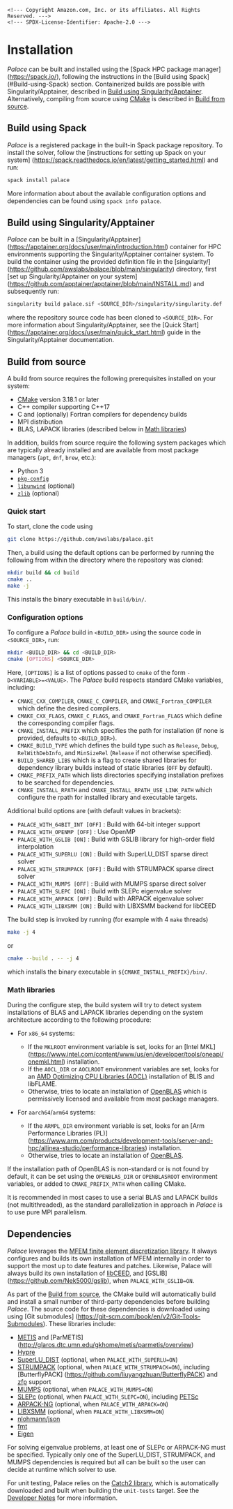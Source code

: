```@raw html
<!--- Copyright Amazon.com, Inc. or its affiliates. All Rights Reserved. --->
<!--- SPDX-License-Identifier: Apache-2.0 --->
```

# Installation

*Palace* can be built and installed using the [Spack HPC package manager]
(https://spack.io/), following the instructions in the [Build using Spack]
(#Build-using-Spack) section. Containerized builds are possible with Singularity/Apptainer,
described in [Build using Singularity/Apptainer](#Build-using-Singularity/Apptainer).
Alternatively, compiling from source using [CMake](https://cmake.org/download) is described
in [Build from source](#Build-from-source).

## Build using Spack

*Palace* is a registered package in the built-in Spack package repository. To install the
solver, follow the [instructions for setting up Spack on your system]
(https://spack.readthedocs.io/en/latest/getting_started.html) and run:

```bash
spack install palace
```

More information about about the available configuration options and dependencies can be
found using `spack info palace`.

## Build using Singularity/Apptainer

*Palace* can be built in a [Singularity/Apptainer]
(https://apptainer.org/docs/user/main/introduction.html) container for HPC environments
supporting the Singularity/Apptainer container system. To build the container using the
provided definition file in the [singularity/]
(https://github.com/awslabs/palace/blob/main/singularity) directory, first
[set up Singularity/Apptainer on your system]
(https://github.com/apptainer/apptainer/blob/main/INSTALL.md) and subsequently run:

```bash
singularity build palace.sif <SOURCE_DIR>/singularity/singularity.def
```

where the repository source code has been cloned to `<SOURCE_DIR>`. For more information
about Singularity/Apptainer, see the [Quick Start]
(https://apptainer.org/docs/user/main/quick_start.html) guide in the Singularity/Apptainer
documentation.

## Build from source

A build from source requires the following prerequisites installed on your system:

  - [CMake](https://cmake.org/download) version 3.18.1 or later
  - C++ compiler supporting C++17
  - C and (optionally) Fortran compilers for dependency builds
  - MPI distribution
  - BLAS, LAPACK libraries (described below in [Math libraries](#Math-libraries))

In addition, builds from source require the following system packages which are typically
already installed and are available from most package managers (`apt`, `dnf`, `brew`, etc.):

  - Python 3
  - [`pkg-config`](https://www.freedesktop.org/wiki/Software/pkg-config/)
  - [`libunwind`](https://www.nongnu.org/libunwind/) (optional)
  - [`zlib`](https://zlib.net/) (optional)

### Quick start

To start, clone the code using

```bash
git clone https://github.com/awslabs/palace.git
```

Then, a build using the default options can be performed by running the following from
within the directory where the repository was cloned:

```bash
mkdir build && cd build
cmake ..
make -j
```

This installs the binary executable in `build/bin/`.

### Configuration options

To configure a *Palace* build in `<BUILD_DIR>` using the source code in `<SOURCE_DIR>`,
run:

```bash
mkdir <BUILD_DIR> && cd <BUILD_DIR>
cmake [OPTIONS] <SOURCE_DIR>
```

Here, `[OPTIONS]` is a list of options passed to `cmake` of the form `-D<VARIABLE>=<VALUE>`.
The *Palace* build respects standard CMake variables, including:

  - `CMAKE_CXX_COMPILER`, `CMAKE_C_COMPILER`, and `CMAKE_Fortran_COMPILER` which define the
    desired compilers.
  - `CMAKE_CXX_FLAGS`, `CMAKE_C_FLAGS`, and `CMAKE_Fortran_FLAGS` which define the
    corresponding compiler flags.
  - `CMAKE_INSTALL_PREFIX` which specifies the path for installation (if none is provided,
    defaults to `<BUILD_DIR>`).
  - `CMAKE_BUILD_TYPE` which defines the build type such as `Release`, `Debug`,
    `RelWithDebInfo`, and `MinSizeRel` (`Release` if not otherwise specified).
  - `BUILD_SHARED_LIBS` which is a flag to create shared libraries for dependency library
    builds instead of static libraries (`OFF` by default).
  - `CMAKE_PREFIX_PATH` which lists directories specifying installation prefixes to be
    searched for dependencies.
  - `CMAKE_INSTALL_RPATH` and `CMAKE_INSTALL_RPATH_USE_LINK_PATH` which configure the rpath
    for installed library and executable targets.

Additional build options are (with default values in brackets):

  - `PALACE_WITH_64BIT_INT [OFF]` :  Build with 64-bit integer support
  - `PALACE_WITH_OPENMP [OFF]` :  Use OpenMP
  - `PALACE_WITH_GSLIB [ON]` :  Build with GSLIB library for high-order field interpolation
  - `PALACE_WITH_SUPERLU [ON]` :  Build with SuperLU_DIST sparse direct solver
  - `PALACE_WITH_STRUMPACK [OFF]` :  Build with STRUMPACK sparse direct solver
  - `PALACE_WITH_MUMPS [OFF]` :  Build with MUMPS sparse direct solver
  - `PALACE_WITH_SLEPC [ON]` :  Build with SLEPc eigenvalue solver
  - `PALACE_WITH_ARPACK [OFF]` :  Build with ARPACK eigenvalue solver
  - `PALACE_WITH_LIBXSMM [ON]` :  Build with LIBXSMM backend for libCEED

The build step is invoked by running (for example with 4 `make` threads)

```bash
make -j 4
```

or

```bash
cmake --build . -- -j 4
```

which installs the binary executable in `${CMAKE_INSTALL_PREFIX}/bin/`.

### Math libraries

During the configure step, the build system will try to detect system installations of BLAS
and LAPACK libraries depending on the system architecture according to the following
procedure:

  - For `x86_64` systems:
    
      + If the `MKLROOT` environment variable is set, looks for an [Intel MKL]
        (https://www.intel.com/content/www/us/en/developer/tools/oneapi/onemkl.html)
        installation.
      + If the `AOCL_DIR` or `AOCLROOT` environment variables are set, looks for an
        [AMD Optimizing CPU Libraries (AOCL)](https://developer.amd.com/amd-aocl)
        installation of BLIS and libFLAME.
      + Otherwise, tries to locate an installation of [OpenBLAS](https://www.openblas.net/)
        which is permissively licensed and available from most package managers.

  - For `aarch64`/`arm64` systems:
    
      + If the `ARMPL_DIR` environment variable is set, looks for an
        [Arm Performance Libraries (PL)]
        (https://www.arm.com/products/development-tools/server-and-hpc/allinea-studio/performance-libraries)
        installation.
      + Otherwise, tries to locate an installation of [OpenBLAS](https://www.openblas.net/).

If the installation path of OpenBLAS is non-standard or is not found by default, it can be
set using the `OPENBLAS_DIR` or `OPENBLASROOT` environment variables, or added to
`CMAKE_PREFIX_PATH` when calling CMake.

It is recommended in most cases to use a serial BLAS and LAPACK builds (not multithreaded),
as the standard parallelization in approach in *Palace* is to use pure MPI parallelism.

## Dependencies

*Palace* leverages the [MFEM finite element discretization library](http://mfem.org). It
always configures and builds its own installation of MFEM internally in order to support
the most up to date features and patches. Likewise, Palace will always build its own
installation of [libCEED](https://github.com/CEED/libCEED), and [GSLIB]
(https://github.com/Nek5000/gslib), when `PALACE_WITH_GSLIB=ON`.

As part of the [Build from source](#Build-from-source), the CMake build will automatically
build and install a small number of third-party dependencies before building *Palace*. The
source code for these dependencies is downloaded using using [Git submodules]
(https://git-scm.com/book/en/v2/Git-Tools-Submodules). These libraries include:

  - [METIS](http://glaros.dtc.umn.edu/gkhome/metis/metis/overview) and [ParMETIS]
    (http://glaros.dtc.umn.edu/gkhome/metis/parmetis/overview)
  - [Hypre](https://github.com/hypre-space/hypre)
  - [SuperLU_DIST](https://github.com/xiaoyeli/superlu_dist) (optional, when
    `PALACE_WITH_SUPERLU=ON`)
  - [STRUMPACK](https://portal.nersc.gov/project/sparse/strumpack) (optional, when
    `PALACE_WITH_STRUMPACK=ON`), including [ButterflyPACK]
    (https://github.com/liuyangzhuan/ButterflyPACK) and [zfp](https://github.com/LLNL/zfp)
    support
  - [MUMPS](http://mumps.enseeiht.fr/) (optional, when `PALACE_WITH_MUMPS=ON`)
  - [SLEPc](https://slepc.upv.es/) (optional, when `PALACE_WITH_SLEPC=ON`), including
    [PETSc](https://petsc.org/release/)
  - [ARPACK-NG](https://github.com/opencollab/arpack-ng) (optional, when
    `PALACE_WITH_ARPACK=ON`)
  - [LIBXSMM](https://github.com/libxsmm/libxsmm) (optional, when `PALACE_WITH_LIBXSMM=ON`)
  - [nlohmann/json](https://github.com/nlohmann/json)
  - [fmt](https://fmt.dev/latest)
  - [Eigen](https://eigen.tuxfamily.org)

For solving eigenvalue problems, at least one of SLEPc or ARPACK-NG must be specified.
Typically only one of the SuperLU_DIST, STRUMPACK, and MUMPS dependencies is required but
all can be built so the user can decide at runtime which solver to use.

For unit testing, Palace relies on the [Catch2 library](https://github.com/catchorg/Catch2),
which is automatically downloaded and built when building the `unit-tests` target. See the
[Developer Notes](developer.md#Testing) for more information.
